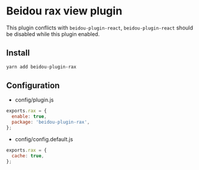 # Beidou rax view plugin

This plugin conflicts with `beidou-plugin-react`, `beidou-plugin-react` should be disabled while this plugin enabled.

## Install

```sh
yarn add beidou-plugin-rax
```

## Configuration

- config/plugin.js

```js
exports.rax = {
  enable: true,
  package: 'beidou-plugin-rax',
};
```

- config/config.default.js

```js
exports.rax = {
  cache: true,
};
```
